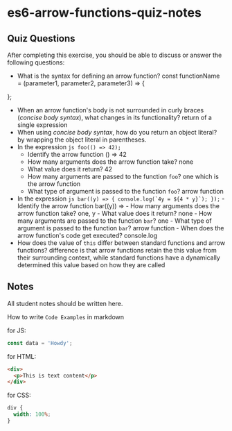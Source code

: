 # es6-arrow-functions-quiz-notes

## Quiz Questions

After completing this exercise, you should be able to discuss or answer the following questions:

- What is the syntax for defining an arrow function?
  const functionName = (parameter1, parameter2, parameter3) => {

};

- When an arrow function's body is not surrounded in curly braces (_concise body syntax_), what changes in its functionality?
  return of a single expression
- When using _concise body syntax_, how do you return an object literal?
  by wrapping the object literal in parentheses.
- In the expression
  `js
    foo(() => 42);
    `
  - Identify the arrow function
    () => 42
  - How many arguments does the arrow function take?
    none
  - What value does it return?
    42
  - How many arguments are passed to the function `foo`?
    one which is the arrow function
  - What type of argument is passed to the function `foo`?
    arrow function
- In the expression
  `` js
    bar((y) => {
      console.log(`4y = ${4 * y}`);
    });
     `` - Identify the arrow function
  bar((y)) => - How many arguments does the arrow function take?
  one, y - What value does it return?
  none - How many arguments are passed to the function `bar`?
  one - What type of argument is passed to the function `bar`?
  arrow function - When does the arrow function's code get executed?
  console.log
- How does the value of `this` differ between standard functions and arrow functions?
  difference is that arrow functions retain the this value from their surrounding context, while standard functions have a dynamically determined this value based on how they are called

## Notes

All student notes should be written here.

How to write `Code Examples` in markdown

for JS:

```javascript
const data = 'Howdy';
```

for HTML:

```html
<div>
  <p>This is text content</p>
</div>
```

for CSS:

```css
div {
  width: 100%;
}
```
